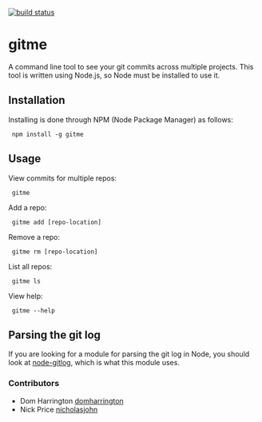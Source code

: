 [![build status](https://secure.travis-ci.org/domharrington/gitme.png)](http://travis-ci.org/domharrington/gitme)
# gitme

A command line tool to see your git commits across multiple projects. This tool is written using Node.js, so Node must be installed to use it.

## Installation
Installing is done through NPM (Node Package Manager) as follows:

     npm install -g gitme

## Usage
View commits for multiple repos:

     gitme

Add a repo:

     gitme add [repo-location]

Remove a repo:

     gitme rm [repo-location]

List all repos:

     gitme ls

View help:

     gitme --help

## Parsing the git log
If you are looking for a module for parsing the git log in Node, you should look at [node-gitlog](https://github.com/domharrington/node-gitlog), which is what this module uses.

### Contributors
- Dom Harrington [domharrington](https://github.com/domharrington/)
- Nick Price [nicholasjohn](https://github.com/nicholasjohn/)
